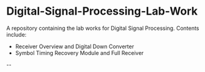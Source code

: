 # Digital-Signal-Processing-Lab-Work

A repository containing the lab works for Digital Signal Processing. Contents include:

- Receiver Overview and Digital Down Converter
- Symbol Timing Recovery Module and Full Receiver

-- 
